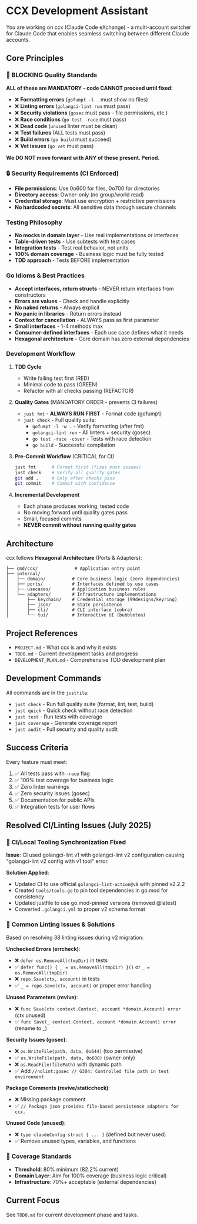 # CCX Development Assistant

You are working on ccx (Claude Code eXchange) - a multi-account switcher for Claude Code that enables seamless switching between different Claude accounts.

## Core Principles

### 🚨 BLOCKING Quality Standards
**ALL of these are MANDATORY - code CANNOT proceed until fixed:**
- ❌ **Formatting errors** (`gofumpt -l .` must show no files)
- ❌ **Linting errors** (`golangci-lint run` must pass)
- ❌ **Security violations** (`gosec` must pass - file permissions, etc.)
- ❌ **Race conditions** (`go test -race` must pass)
- ❌ **Dead code** (`unused` linter must be clean)
- ❌ **Test failures** (ALL tests must pass)
- ❌ **Build errors** (`go build` must succeed)
- ❌ **Vet issues** (`go vet` must pass)

**We DO NOT move forward with ANY of these present. Period.**

### 🔒 Security Requirements (CI Enforced)
- **File permissions**: Use 0o600 for files, 0o700 for directories
- **Directory access**: Owner-only (no group/world read)
- **Credential storage**: Must use encryption + restrictive permissions
- **No hardcoded secrets**: All sensitive data through secure channels

### Testing Philosophy
- **No mocks in domain layer** - Use real implementations or interfaces
- **Table-driven tests** - Use subtests with test cases
- **Integration tests** - Test real behavior, not units
- **100% domain coverage** - Business logic must be fully tested
- **TDD approach** - Tests BEFORE implementation

### Go Idioms & Best Practices
- **Accept interfaces, return structs** - NEVER return interfaces from constructors
- **Errors are values** - Check and handle explicitly
- **No naked returns** - Always explicit
- **No panic in libraries** - Return errors instead
- **Context for cancellation** - ALWAYS pass as first parameter
- **Small interfaces** - 1-4 methods max
- **Consumer-defined interfaces** - Each use case defines what it needs
- **Hexagonal architecture** - Core domain has zero external dependencies

### Development Workflow

1. **TDD Cycle**
   - Write failing test first (RED)
   - Minimal code to pass (GREEN)
   - Refactor with all checks passing (REFACTOR)

2. **Quality Gates** (MANDATORY ORDER - prevents CI failures)
   - `just fmt` - **ALWAYS RUN FIRST** - Format code (gofumpt)
   - `just check` - Full quality suite:
     - `gofumpt -l -w .` - Verify formatting (after fmt)
     - `golangci-lint run` - All linters + security (gosec)
     - `go test -race -cover` - Tests with race detection
     - `go build` - Successful compilation

3. **Pre-Commit Workflow** (CRITICAL for CI)
   ```bash
   just fmt      # Format first (fixes most issues)
   just check    # Verify all quality gates
   git add .     # Only after checks pass
   git commit    # Commit with confidence
   ```

4. **Incremental Development**
   - Each phase produces working, tested code
   - No moving forward until quality gates pass
   - Small, focused commits
   - **NEVER commit without running quality gates**

## Architecture

ccx follows **Hexagonal Architecture** (Ports & Adapters):

```
├── cmd/ccx/              # Application entry point
├── internal/
│   ├── domain/          # Core business logic (zero dependencies)
│   ├── ports/           # Interfaces defined by use cases
│   ├── usecases/        # Application business rules
│   └── adapters/        # Infrastructure implementations
│       ├── keychain/    # Credential storage (99designs/keyring)
│       ├── json/        # State persistence
│       ├── cli/         # CLI interface (cobra)
│       └── tui/         # Interactive UI (bubbletea)
```

## Project References
- `PROJECT.md` - What ccx is and why it exists
- `TODO.md` - Current development tasks and progress
- `DEVELOPMENT_PLAN.md` - Comprehensive TDD development plan

## Development Commands

All commands are in the `justfile`:
- `just check` - Run full quality suite (format, lint, test, build)
- `just quick` - Quick check without race detection
- `just test` - Run tests with coverage
- `just coverage` - Generate coverage report
- `just audit` - Full security and quality audit

## Success Criteria

Every feature must meet:
1. ✅ All tests pass with `-race` flag
2. ✅ 100% test coverage for business logic
3. ✅ Zero linter warnings
4. ✅ Zero security issues (gosec)
5. ✅ Documentation for public APIs
6. ✅ Integration tests for user flows

## Resolved CI/Linting Issues (July 2025)

### 🔧 **CI/Local Tooling Synchronization Fixed**
**Issue**: CI used golangci-lint v1 with golangci-lint v2 configuration causing "golangci-lint v2 config with v1 tool" error.

**Solution Applied**:
- Updated CI to use official `golangci-lint-action@v8` with pinned v2.2.2
- Created `tools/tools.go` to pin tool dependencies in go.mod for consistency
- Updated justfile to use go.mod-pinned versions (removed @latest)
- Converted `.golangci.yml` to proper v2 schema format

### 🧹 **Common Linting Issues & Solutions**
Based on resolving 38 linting issues during v2 migration:

**Unchecked Errors (errcheck)**:
- ❌ `defer os.RemoveAll(tmpDir)` in tests
- ✅ `defer func() { _ = os.RemoveAll(tmpDir) }()` or `_ = os.RemoveAll(tmpDir)`
- ❌ `repo.Save(ctx, account)` in tests  
- ✅ `_ = repo.Save(ctx, account)` or proper error handling

**Unused Parameters (revive)**:
- ❌ `func Save(ctx context.Context, account *domain.Account) error` (ctx unused)
- ✅ `func Save(_ context.Context, account *domain.Account) error` (rename to _)

**Security Issues (gosec)**:
- ❌ `os.WriteFile(path, data, 0o644)` (too permissive)
- ✅ `os.WriteFile(path, data, 0o600)` (owner-only)
- ❌ `os.ReadFile(filePath)` with dynamic path
- ✅ Add `//nolint:gosec // G304: Controlled file path in test environment`

**Package Comments (revive/staticcheck)**:
- ❌ Missing package comment
- ✅ `// Package json provides file-based persistence adapters for ccx.`

**Unused Code (unused)**:
- ❌ `type claudeConfig struct { ... }` (defined but never used)
- ✅ Remove unused types, variables, and functions

### 🎯 **Coverage Standards**
- **Threshold**: 80% minimum (82.2% current)
- **Domain Layer**: Aim for 100% coverage (business logic critical)
- **Infrastructure**: 70%+ acceptable (external dependencies)

## Current Focus

See `TODO.md` for current development phase and tasks.
